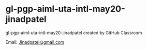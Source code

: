 # gl-pgp-aiml-uta-intl-may20-jinadpatel
gl-pgp-aiml-uta-intl-may20-jinadpatel created by GitHub Classroom

Email: Jinadpatel@gmail.com
